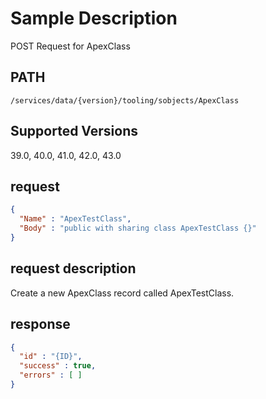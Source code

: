 # Sample Description
POST Request for ApexClass

## PATH
```
/services/data/{version}/tooling/sobjects/ApexClass
```
## Supported Versions
39.0, 40.0, 41.0, 42.0, 43.0

## request
```json
{
  "Name" : "ApexTestClass",
  "Body" : "public with sharing class ApexTestClass {}"
}

```

## request description
Create a new ApexClass record called ApexTestClass.

## response
```json
{
  "id" : "{ID}",
  "success" : true,
  "errors" : [ ]
}
```
